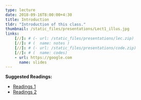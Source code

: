 ```yaml
---
type: lecture
date: 2018-09-16T8:00:00+4:30
title: Introduction
tldr: "Introduction of this class."
thumbnail: /static_files/presentations/Lect1_illus.jpg
links: 
    [//]: # (- url: /static_files/presentations/lec.zip)
    [//]: # (  name: notes )
    [//]: # (- url: /static_files/presentations/code.zip)
    [//]: # (  name: codes)
    - url: https://google.com
      name: slides
---
```

**Suggested Readings:**
- [Readings 1](http://example.com)
- [Readings 2](http://example.com)
